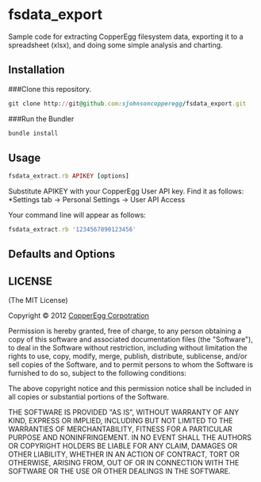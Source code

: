 fsdata_export
=============

Sample code for extracting CopperEgg filesystem data, exporting it to a spreadsheet (xlsx), and doing some simple analysis and charting. 

## Installation

###Clone this repository.

```ruby
git clone http://git@github.com:sjohnsoncopperegg/fsdata_export.git
```

###Run the Bundler

```ruby
bundle install
```

## Usage

```ruby
fsdata_extract.rb APIKEY [options]
```
Substitute APIKEY with your CopperEgg User API key. Find it as follows:
*Settings tab -> Personal Settings -> User API Access

Your command line will appear as follows:

```ruby
fsdata_extract.rb '1234567890123456'
```
    
## Defaults and Options

##  LICENSE

(The MIT License)

Copyright © 2012 [CopperEgg Corpotration](http://copperegg.com)

Permission is hereby granted, free of charge, to any person obtaining a
copy of this software and associated documentation files (the "Software"),
to deal in the Software without restriction, including without
limitation the rights to use, copy, modify, merge, publish, distribute,
sublicense, and/or sell copies of the Software, and to permit persons
to whom the Software is furnished to do so, subject to the following conditions:

The above copyright notice and this permission notice shall be included
in all copies or substantial portions of the Software.

THE SOFTWARE IS PROVIDED "AS IS", WITHOUT WARRANTY OF ANY KIND, EXPRESS
OR IMPLIED, INCLUDING BUT NOT LIMITED TO THE WARRANTIES OF MERCHANTABILITY,
FITNESS FOR A PARTICULAR PURPOSE AND NONINFRINGEMENT. IN NO EVENT SHALL
THE AUTHORS OR COPYRIGHT HOLDERS BE LIABLE FOR ANY CLAIM, DAMAGES OR
OTHER LIABILITY, WHETHER IN AN ACTION OF CONTRACT, TORT OR OTHERWISE,
ARISING FROM, OUT OF OR IN CONNECTION WITH THE SOFTWARE OR THE USE OR
OTHER DEALINGS IN THE SOFTWARE.

